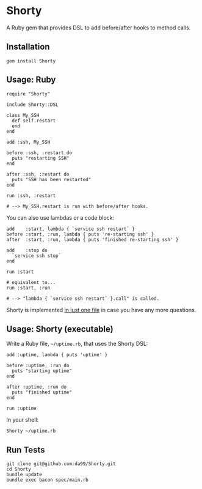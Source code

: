 
Shorty
================

A Ruby gem that provides DSL to add before/after hooks to method calls.

Installation
------------

    gem install Shorty

Usage: Ruby
------

    require "Shorty"
    
    include Shorty::DSL

    class My_SSH
      def self.restart
      end
    end
    
    add :ssh, My_SSH
    
    before :ssh, :restart do
      puts "restarting SSH"
    end

    after :ssh, :restart do
      puts "SSH has been restarted"
    end

    run :ssh, :restart 
    
    # --> My_SSH.restart is run with before/after hooks.

You can also use lambdas or a code block:
   
    add    :start, lambda { `service ssh restart` }
    before :start, :run, lambda { puts 're-starting ssh' }
    after  :start, :run, lambda { puts 'finished re-starting ssh' }

    add    :stop do 
      `service ssh stop`
    end

    run :start
    
    # equivalent to...
    run :start, :run
    
    # --> "lambda { `service ssh restart` }.call" is called.

Shorty is implemented [in just one file](https://github.com/da99/Shorty/blob/master/lib/Shorty.rb)
in case you have any more questions.

Usage: Shorty (executable)
------

Write a Ruby file, `~/uptime.rb`, that uses the Shorty DSL:

    add :uptime, lambda { puts 'uptime' }

    before :uptime, :run do
      puts "starting uptime"
    end

    after :uptime, :run do
      puts "finished uptime"
    end

    run :uptime

In your shell:

    Shorty ~/uptime.rb

Run Tests
---------

    git clone git@github.com:da99/Shorty.git
    cd Shorty
    bundle update
    bundle exec bacon spec/main.rb


